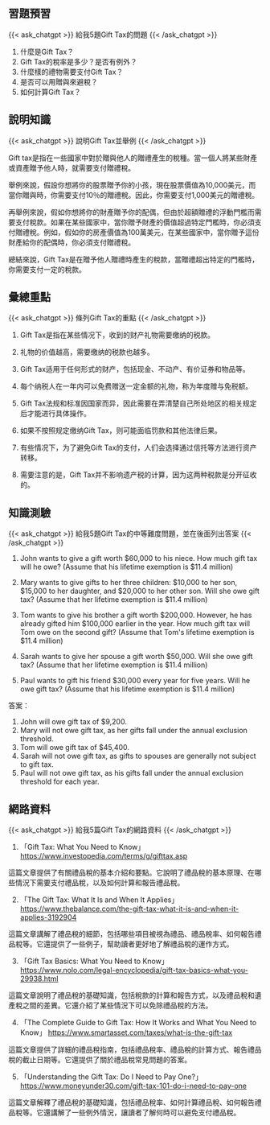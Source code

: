 ## 習題預習
{{< ask_chatgpt >}}
給我5題Gift Tax的問題
{{< /ask_chatgpt >}}



1. 什麼是Gift Tax？
2. Gift Tax的稅率是多少？是否有例外？
3. 什麼樣的禮物需要支付Gift Tax？
4. 是否可以用贈與來避稅？
5. 如何計算Gift Tax？   

## 說明知識
{{< ask_chatgpt >}}
說明Gift Tax並舉例
{{< /ask_chatgpt >}}



Gift tax是指在一些國家中對於贈與他人的贈禮產生的稅種。當一個人將某些財產或資產贈予他人時，就需要支付贈禮稅。

舉例來說，假設你想將你的股票贈予你的小孩，現在股票價值為10,000美元，而當你贈與時，你需要支付10％的贈禮稅。因此，你需要支付1,000美元的贈禮稅。

再舉例來說，假如你想將你的財產贈予你的配偶，但由於超額贈禮的浮動門檻而需要支付稅款。如果在某些國家中，當你贈予財產的價值超過特定門檻時，你必須支付贈禮稅。例如，假如你的房產價值為100萬美元，在某些國家中，當你贈予這份財產給你的配偶時，你必須支付贈禮稅。

總結來說，Gift Tax是在贈予他人贈禮時產生的稅款，當贈禮超出特定的門檻時，你需要支付一定的稅款。   

## 彙總重點
{{< ask_chatgpt >}}
條列Gift Tax的重點
{{< /ask_chatgpt >}}



1. Gift Tax是指在某些情况下，收到的财产礼物需要缴纳的税款。

2. 礼物的价值越高，需要缴纳的税款也越多。

3. Gift Tax适用于任何形式的财产，包括现金、不动产、有价证券和物品等。

4. 每个纳税人在一年内可以免费赠送一定金额的礼物，称为年度赠与免税额。

5. Gift Tax法规和标准因国家而异，因此需要在弄清楚自己所处地区的相关规定后才能进行具体操作。

6. 如果不按照规定缴纳Gift Tax，则可能面临罚款和其他法律后果。

7. 有些情况下，为了避免Gift Tax的支付，人们会选择通过信托等方法进行资产转移。

8. 需要注意的是，Gift Tax并不影响遗产税的计算，因为这两种税款是分开征收的。   

## 知識測驗
{{< ask_chatgpt >}}
給我5題Gift Tax的中等難度問題，並在後面列出答案
{{< /ask_chatgpt >}}



1. John wants to give a gift worth $60,000 to his niece. How much gift tax will he owe? (Assume that his lifetime exemption is $11.4 million)

2. Mary wants to give gifts to her three children: $10,000 to her son, $15,000 to her daughter, and $20,000 to her other son. Will she owe gift tax? (Assume that her lifetime exemption is $11.4 million)

3. Tom wants to give his brother a gift worth $200,000. However, he has already gifted him $100,000 earlier in the year. How much gift tax will Tom owe on the second gift? (Assume that Tom's lifetime exemption is $11.4 million)

4. Sarah wants to give her spouse a gift worth $50,000. Will she owe gift tax? (Assume that her lifetime exemption is $11.4 million)

5. Paul wants to gift his friend $30,000 every year for five years. Will he owe gift tax? (Assume that his lifetime exemption is $11.4 million)

答案：
1. John will owe gift tax of $9,200.
2. Mary will not owe gift tax, as her gifts fall under the annual exclusion threshold.
3. Tom will owe gift tax of $45,400.
4. Sarah will not owe gift tax, as gifts to spouses are generally not subject to gift tax.
5. Paul will not owe gift tax, as his gifts fall under the annual exclusion threshold for each year.   

## 網路資料
{{< ask_chatgpt >}}
給我5篇Gift Tax的網路資料
{{< /ask_chatgpt >}}



1. 「Gift Tax: What You Need to Know」
https://www.investopedia.com/terms/g/gifttax.asp

這篇文章提供了有關禮品稅的基本介紹和要點。它說明了禮品稅的基本原理、在哪些情況下需要支付禮品稅，以及如何計算和報告禮品稅。

2. 「The Gift Tax: What It Is and When It Applies」
https://www.thebalance.com/the-gift-tax-what-it-is-and-when-it-applies-3192904

這篇文章講解了禮品稅的細節，包括哪些項目被視為禮品、禮品稅率、如何報告禮品稅等。它還提供了一些例子，幫助讀者更好地了解禮品稅的運作方式。

3. 「Gift Tax Basics: What You Need to Know」
https://www.nolo.com/legal-encyclopedia/gift-tax-basics-what-you-29938.html

這篇文章說明了禮品稅的基礎知識，包括稅款的計算和報告方式，以及禮品稅和遺產稅之間的差異。它還介紹了某些情況下可以免除禮品稅的方法。

4. 「The Complete Guide to Gift Tax: How It Works and What You Need to Know」
https://www.smartasset.com/taxes/what-is-the-gift-tax

這篇文章提供了詳細的禮品稅指南，包括禮品稅率、禮品稅的計算方式、報告禮品稅的截止日期等。它還提供了關於禮品稅常見問題的答案。

5. 「Understanding the Gift Tax: Do I Need to Pay One?」
https://www.moneyunder30.com/gift-tax-101-do-i-need-to-pay-one

這篇文章解釋了禮品稅的基礎知識，包括禮品稅率、如何計算禮品稅、如何報告禮品稅等。它還講解了一些例外情況，讓讀者了解何時可以避免支付禮品稅。   

